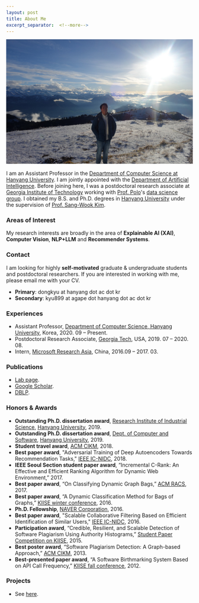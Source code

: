 ```yaml
---
layout: post
title: About Me
excerpt_separator:  <!--more-->
---
```


![image](https://github.com/dkchae/dkchae.github.io/blob/master/img/me.jpg?raw=true "on Rigi mountain")

I am an Assistant Professor in the <a href="https://cs.hanyang.ac.kr/" target="_blank">Department of Computer Science at Hanyang University</a>. I am jointly appointed with the <a href="https://nextai.hanyang.ac.kr/" target="_blank">Department of Artificial Intelligence</a>. Before joining here, I was a postdoctoral research associate at <a href="https://cc.gatech.edu/" target="_blank">Georgia Institute of Technology</a> working with <a href="https://poloclub.github.io/polochau/" target="_blank">Prof. Polo</a>'s <a href="https://poloclub.github.io/" target="_blank">data science group</a>. I obtained my B.S. and Ph.D. degrees in <a href="http://software.hanyang.ac.kr/" target="_blank">Hanyang University</a> under the supervision of <a href="http://www.agape.hanyang.ac.kr/members/prof" target="_blank">Prof. Sang-Wook Kim</a>.

### Areas of Interest

My research interests are broadly in the area of 	**Explainable AI (XAI)**, **Computer Vision**, **NLP+LLM** and **Recommender Systems**.
 
<a name="contacts"></a>
### Contact

I am looking for highly **self-motivated** graduate & undergraduate students and postdoctoral researchers. If you are interested in working with me, please email me with your CV.
* **Primary**: dongkyu at hanyang dot ac dot kr
* **Secondary**: kyu899 at agape dot hanyang dot ac dot kr

### Experiences
* Assistant Professor, <a href="https://cs.hanyang.ac.kr/" target="_blank">Department of Computer Science, Hanyang University</a>, Korea, 2020. 09 – Present.
* Postdoctoral Research Associate, <a href="https://cc.gatech.edu/" target="_blank">Georgia Tech</a>, USA, 2019. 07 – 2020. 08.
* Intern, <a href="https://www.microsoft.com/en-us/research/lab/microsoft-research-asia/" target="_blank">Microsoft Research Asia</a>, China, 2016.09 – 2017. 03.

<a name="conf"></a>
### Publications
* <a href="https://dilab.hanyang.ac.kr/Publications.html" target="_blank">Lab page</a>.
* <a href="https://scholar.google.com/citations?user=cUkDvwQAAAAJ&hl=en" target="_blank">Google Scholar</a>.
* <a href="https://dblp.uni-trier.de/pid/129/2357.html" target="_blank">DBLP</a>.
  
<a name="awards"></a>
### Honors & Awards

* **Outstanding Ph.D. dissertation award**, <a href="https://www.hanyang.ac.kr/web/www/-217" target="_blank">Research Institute of Industrial Science</a>, <a href="https://www.hanyang.ac.kr/" target="_blank">Hanyang University</a>, 2019. 
* **Outstanding Ph.D. dissertation award**, <a href="https://software.hanyang.ac.kr/" target="_blank">Dept. of Computer and Software</a>, <a href="https://www.hanyang.ac.kr/" target="_blank">Hanyang University</a>, 2019.
* **Student travel award**, <a href="https://www.cikm2018.units.it/" target="_blank">ACM CIKM</a>, 2018.
* **Best paper award**, "Adversarial Training of Deep Autoencoders Towards Recommendation Tasks," <a href="http://nidc2018.csp.escience.cn/dct/page/1" target="_blank">IEEE IC-NIDC</a>, 2018.
* **IEEE Seoul Section student paper award**, “Incremental C-Rank: An Effective and Efficient Ranking Algorithm for Dynamic Web Environment,” 2017.
* **Best paper award**, “On Classifying Dynamic Graph Bags,” <a href="https://sites.google.com/site/acmracs2017/home" target="_blank">ACM RACS</a>, 2017.
* **Best paper award**, “A Dynamic Classification Method for Bags of Graphs,” <a href="http://www.kiise.or.kr/conference/wc/43/" target="_blank">KIISE winter conference</a>, 2016.
* **Ph.D. Fellowship**, <a href="https://www.navercorp.com/en" target="_blank">NAVER Corporation</a>, 2016.
* **Best paper award**, "Scalable Collaborative Filtering Based on Efficient Identification of Similar Users," <a href="https://dblp.org/db/conf/icnidc/index" target="_blank">IEEE IC-NIDC</a>, 2016.
* **Participation award**, “Credible, Resilient, and Scalable Detection of Software Plagiarism Using Authority Histograms,” <a href="kiise.or.kr/academy/board/academyNewsList.fa?MENU_ID=080100&sch_add_bd=학회소식&at=subject&aw=학생논문경진대회%20입상자%20명단">Student Paper Competition on KIISE</a>, 2015.
* **Best poster award**, “Software Plagiarism Detection: A Graph-based Approach,” <a href="https://cikm2013.org/" target="_blank">ACM CIKM</a>, 2013.
* **Best-presented paper award**, “A Software Birthmarking System Based on API Call Frequency,” <a href="http://www.kiise.or.kr/conference02/" target="_blank">KIISE fall conference</a>, 2012.

<a name="projects"></a>
### Projects
* See <a href="https://dilab.hanyang.ac.kr/Projects.html" target="_blank">here</a>.


